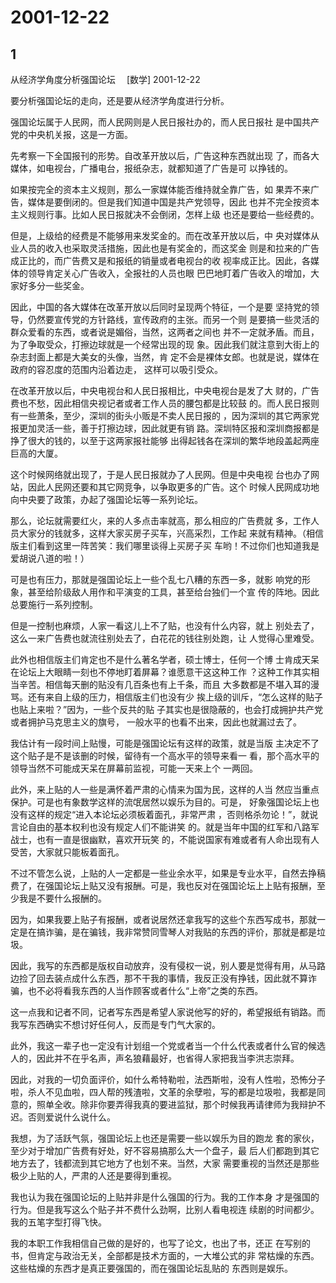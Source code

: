 # 2001-12-22

## 1

从经济学角度分析强国论坛   　[数学] 2001-12-22

要分析强国论坛的走向，还是要从经济学角度进行分析。 

强国论坛属于人民网，而人民网则是人民日报社办的，而人民日报社 是中国共产党的中央机关报，这是一方面。 

先考察一下全国报刊的形势。自改革开放以后，广告这种东西就出现 了，而各大媒体，如电视台，广播电台，报纸杂志，就都知道了广告是可 以挣钱的。 

如果按完全的资本主义规则，那么一家媒体能否维持就全靠广告，如 果弄不来广告，媒体是要倒闭的。但是我们知道中国是共产党领导，因此 也并不完全按资本主义规则行事。比如人民日报就决不会倒闭，怎样上级 也还是要给一些经费的。 

但是，上级给的经费是不能够用来发奖金的。而在改革开放以后，中 央对媒体从业人员的收入也采取灵活措施，因此也是有奖金的，而这奖金 则是和拉来的广告成正比的，而广告费又是和报纸的销量或者电视台的收 视率成正比。因此，各媒体的领导肯定关心广告收入，全报社的人员也眼 巴巴地盯着广告收入的增加，大家好多分一些奖金。 

因此，中国的各大媒体在改革开放以后同时呈现两个特征，一个是要 坚持党的领导，仍然要宣传党的方针路线，宣传政府的主张。而另一个则 是要搞一些灵活的群众爱看的东西，或者说是媚俗，当然，这两者之间也 并不一定就矛盾。而且，为了争取受众，打擦边球就是一个经常出现的现 象。因此我们就注意到大街上的杂志封面上都是大美女的头像，当然，肯 定不会是裸体女郎。也就是说，媒体在政府的容忍度的范围内沿着边走， 这样可以吸引受众。 

在改革开放以后，中央电视台和人民日报相比，中央电视台是发了大 财的，广告费也不愁，因此相信央视记者或者工作人员的腰包都是比较鼓 的。而人民日报则有一些萧条，至少，深圳的街头小贩是不卖人民日报的 ，因为深圳的其它两家党报更加灵活一些，善于打擦边球，因此就更有销 路。深圳特区报和深圳商报都是挣了很大的钱的，以至于这两家报社能够 出得起钱各在深圳的繁华地段盖起两座巨高的大厦。 

这个时候网络就出现了，于是人民日报就办了人民网。但是中央电视 台也办了网站，因此人民网还要和其它网竞争，以争取更多的广告。这个 时候人民网成功地向中央要了政策，办起了强国论坛等一系列论坛。 

那么，论坛就需要红火，来的人多点击率就高，那么相应的广告费就 多，工作人员大家分的钱就多，这样大家买房子买车，兴高采烈，工作起 来就有精神。（相信版主们看到这里一阵苦笑：我们哪里谈得上买房子买 车哟！不过你们也知道我是爱胡说八道的啦！） 

可是也有压力，那就是强国论坛上一些个乱七八糟的东西一多，就影 响党的形象，甚至给阶级敌人用作和平演变的工具，甚至给台独们一个宣 传的阵地。因此总要施行一系列控制。 

但是一控制也麻烦，人家一看这儿上不了贴，也没有什么内容，就上 别处去了，这么一来广告费也就流往别处去了，白花花的钱往别处跑，让 人觉得心里难受。 

此外也相信版主们肯定也不是什么著名学者，硕士博士，任何一个博 士肯成天呆在论坛上大眼睛一刻也不停地盯着屏幕？谁愿意干这这种工作 ？这种工作其实相当辛苦。相信每天删的贴没有几百条也有上千条，而且 大多数都是不堪入耳的漫骂。还有来自上级的压力，相信版主们也没有少 挨上级的训斥，“怎么这样的贴子也贴上来啦？”因为，一些个反共的贴 子其实也是很隐蔽的，也会打成拥护共产党或者拥护马克思主义的旗号， 一般水平的也看不出来，因此也就漏过去了。 

我估计有一段时间上贴慢，可能是强国论坛有这样的政策，就是当版 主决定不了这个贴子是不是该删的时候，留待有一个高水平的领导来看一 看，那个高水平的领导当然不可能成天呆在屏幕前监视，可能一天来上个 一两回。 

此外，来上贴的人一些是满怀着严肃的心情来为国为民，这样的人当 然应当重点保护。可是也有象数学这样的流氓居然以娱乐为目的。可是， 好象强国论坛上也没有这样的规定“进入本论坛必须板着面孔，非常严肃 ，否则格杀勿论！”，就说言论自由的基本权利也没有规定人们不能讲笑 的。就是当年中国的红军和八路军战士，也有一直是很幽默，喜欢开玩笑 的，不能说国家有难或者有人命出现有人受苦，大家就只能板着面孔。 

不过不管怎么说，上贴的人一定都是一些业余水平，如果是专业水平，自然去挣稿费了，在强国论坛上贴又没有报酬。可是，我也反对在强国论坛上上贴有报酬，至少我是不要什么报酬的。

因为，如果我要上贴子有报酬，或者说居然还拿我写的这些个东西写成书，那就一定是在搞诈骗，是在骗钱，我非常赞同雪琴人对我贴的东西的评价，那就是都是垃圾。

因此，我写的东西都是版权自动放弃，没有侵权一说，别人要是觉得有用，从马路边捡了回去装点成什么东西，那不干我的事情，我反正没有挣钱，因此就不算诈骗，也不必将看我东西的人当作顾客或者什么“上帝”之类的东西。

这一点我和记者不同，记者写东西是希望人家说他写的好的，希望报纸有销路。而我写东西确实不想讨好任何人，反而是专门气大家的。

此外，我这一辈子也一定没有计划组一个党或者当一个什么代表或者什么官的候选人的，因此并不在乎名声，声名狼藉最好，也省得人家把我当李洪志崇拜。

因此，对我的一切负面评价，如什么希特勒啦，法西斯啦，没有人性啦，恐怖分子啦，杀人不见血啦，四人帮的残渣啦，文革的余孽啦，写的都是垃圾啦，我都是同意的，照单全收。除非你要弄得我真的要进监狱，那个时候我再请律师为我辩护不迟。否则爱说什么说什么。

我想，为了活跃气氛，强国论坛上也还是需要一些以娱乐为目的跑龙 套的家伙，至少对于增加广告费有好处，好不容易搞那么大一个盘子，最 后人们都跑到其它地方去了，钱都流到其它地方了也划不来。当然，大家 需要重视的当然还是那些极少上贴的人，严肃的人还是要得到重视。 

我也认为我在强国论坛的上贴并非是什么强国的行为。我的工作本身 才是强国的行为。但是我写这么个贴子并不费什么劲啊，比别人看电视连 续剧的时间都少。我的五笔字型打得飞快。 

我的本职工作我相信自己做的是好的，也写了论文，也出了书，还正 在写别的书，但肯定与政治无关，全部都是技术方面的，一大堆公式的非 常枯燥的东西。这些枯燥的东西才是真正要强国的，而在强国论坛乱贴的 东西则是娱乐。    

